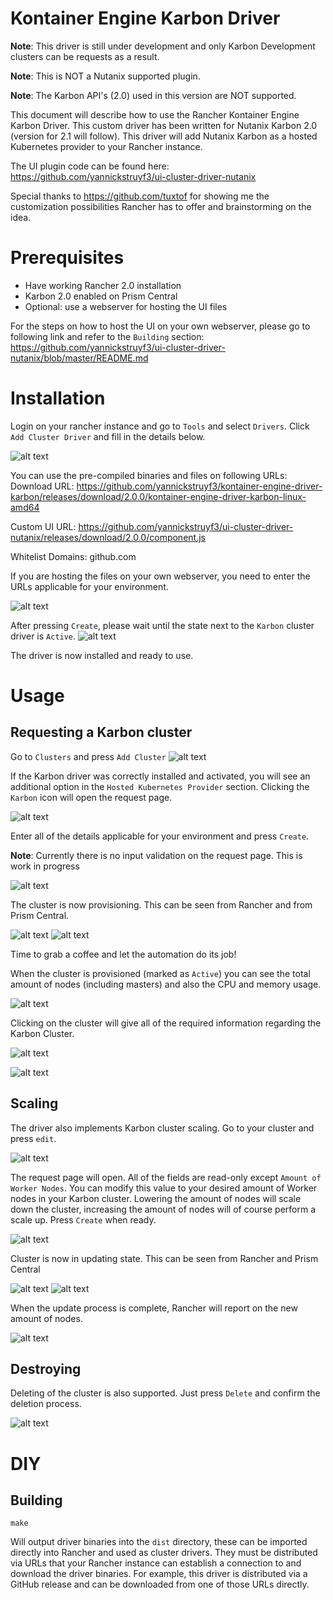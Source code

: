 Kontainer Engine Karbon Driver
===============================

**Note**: This driver is still under development and only Karbon Development clusters can be requests as a result.

**Note**: This is NOT a Nutanix supported plugin.

**Note**: The Karbon API's (2.0) used in this version are NOT supported.

This document will describe how to use the Rancher Kontainer Engine Karbon Driver. This custom driver has been written for Nutanix Karbon 2.0 (version for 2.1 will follow). 
This driver will add Nutanix Karbon as a hosted Kubernetes provider to your Rancher instance.

The UI plugin code can be found here:
	https://github.com/yannickstruyf3/ui-cluster-driver-nutanix

Special thanks to https://github.com/tuxtof for showing me the customization possibilities Rancher has to offer and brainstorming on the idea.

# Prerequisites
* Have working Rancher 2.0 installation
* Karbon 2.0 enabled on Prism Central
* Optional: use a webserver for hosting the UI files

For the steps on how to host the UI on your own webserver, please go to following link and refer to the `Building` section: 
https://github.com/yannickstruyf3/ui-cluster-driver-nutanix/blob/master/README.md

# Installation

Login on your rancher instance and go to `Tools` and select `Drivers`. 
Click `Add Cluster Driver` and fill in the details below.

![alt text](https://github.com/yannickstruyf3/kontainer-engine-driver-karbon/raw/master/images/0_clusterdriver.png " ")

You can use the pre-compiled binaries and files on following URLs:
Download URL:
https://github.com/yannickstruyf3/kontainer-engine-driver-karbon/releases/download/2.0.0/kontainer-engine-driver-karbon-linux-amd64

Custom UI URL:
https://github.com/yannickstruyf3/ui-cluster-driver-nutanix/releases/download/2.0.0/component.js

Whitelist Domains:
github.com

If you are hosting the files on your own webserver, you need to enter the URLs applicable for your environment.

![alt text](https://github.com/yannickstruyf3/kontainer-engine-driver-karbon/raw/master/images/1_createdriver.png " ")

After pressing `Create`, please wait until the state next to the `Karbon` cluster driver is `Active`. 
![alt text](https://github.com/yannickstruyf3/kontainer-engine-driver-karbon/raw/master/images/2_activedriver.png " ")

The driver is now installed and ready to use.

# Usage

## Requesting a Karbon cluster
Go to `Clusters` and press `Add Cluster`
![alt text](https://github.com/yannickstruyf3/kontainer-engine-driver-karbon/raw/master/images/3_emptyclusterscreen.png " ")

If the Karbon driver was correctly installed and activated, you will see an additional option in the `Hosted Kubernetes Provider` section. Clicking the `Karbon` icon will open the request page.

![alt text](https://github.com/yannickstruyf3/kontainer-engine-driver-karbon/raw/master/images/4_driverselection.png " ")

Enter all of the details applicable for your environment and press `Create`.

**Note**: Currently there is no input validation on the request page. This is work in progress

![alt text](https://github.com/yannickstruyf3/kontainer-engine-driver-karbon/raw/master/images/5_requestcluster.png " ")

The cluster is now provisioning. This can be seen from Rancher and from Prism Central.


![alt text](https://github.com/yannickstruyf3/kontainer-engine-driver-karbon/raw/master/images/6_clusterrancherprovisioning.png " ") ![alt text](https://github.com/yannickstruyf3/kontainer-engine-driver-karbon/raw/master/images/7_clusterprismprovisioning.png " ")

Time to grab a coffee and let the automation do its job!

When the cluster is provisioned (marked as `Active`) you can see the total amount of nodes (including masters) and also the CPU and memory usage. 

![alt text](https://github.com/yannickstruyf3/kontainer-engine-driver-karbon/raw/master/images/8_clusteractive.png " ")

Clicking on the cluster will give all of the required information regarding the Karbon Cluster.

![alt text](https://github.com/yannickstruyf3/kontainer-engine-driver-karbon/raw/master/images/9_clusterdashboard.png " ")

![alt text](https://github.com/yannickstruyf3/kontainer-engine-driver-karbon/raw/master/images/10_nodeoverview.png " ")

## Scaling

The driver also implements Karbon cluster scaling. Go to your cluster and press `edit`.

![alt text](https://github.com/yannickstruyf3/kontainer-engine-driver-karbon/raw/master/images/11_edit.png " ")

The request page will open. All of the fields are read-only except `Amount of Worker Nodes`. You can modify this value to your desired amount of Worker nodes in your Karbon cluster. Lowering the amount of nodes will scale down the cluster, increasing the amount of nodes will of course perform a scale up. Press `Create` when ready.

![alt text](https://github.com/yannickstruyf3/kontainer-engine-driver-karbon/raw/master/images/12_editamountofnodes.png " ")

Cluster is now in updating state. This can be seen from Rancher and Prism Central

![alt text](https://github.com/yannickstruyf3/kontainer-engine-driver-karbon/raw/master/images/13_clusterupdatingstaterancher.png " ")
![alt text](https://github.com/yannickstruyf3/kontainer-engine-driver-karbon/raw/master/images/14_clusterupdatingstateprism.png " ")

When the update process is complete, Rancher will report on the new amount of nodes.

![alt text](https://github.com/yannickstruyf3/kontainer-engine-driver-karbon/raw/master/images/15_addednodes.png " ")


## Destroying

Deleting of the cluster is also supported. Just press `Delete` and confirm the deletion process.

![alt text](https://github.com/yannickstruyf3/kontainer-engine-driver-karbon/raw/master/images/16_clusterdelete.png " ")

# DIY
## Building

`make`

Will output driver binaries into the `dist` directory, these can be imported 
directly into Rancher and used as cluster drivers.  They must be distributed 
via URLs that your Rancher instance can establish a connection to and download 
the driver binaries.  For example, this driver is distributed via a GitHub 
release and can be downloaded from one of those URLs directly.

